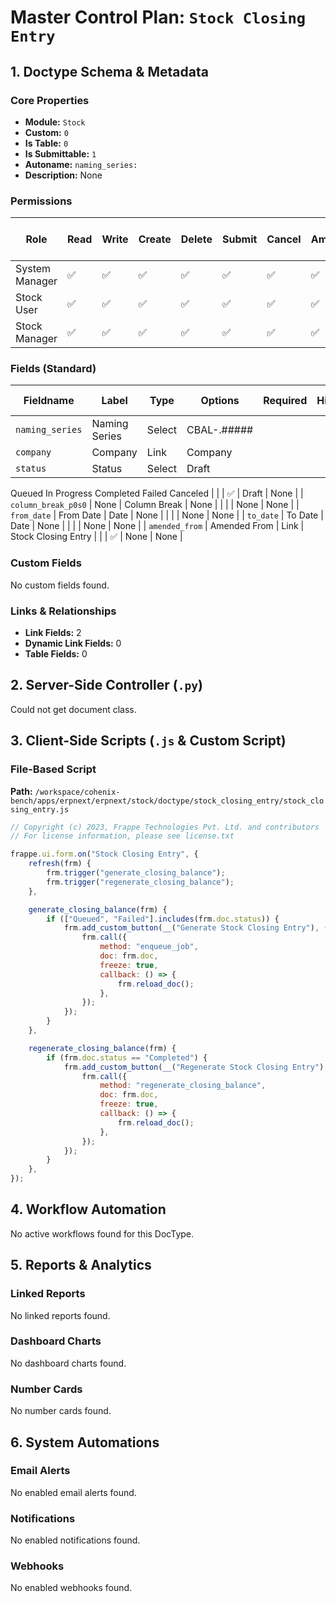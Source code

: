 # Master Control Plan: `Stock Closing Entry`

## 1. Doctype Schema & Metadata

### Core Properties
- **Module:** `Stock`
- **Custom:** `0`
- **Is Table:** `0`
- **Is Submittable:** `1`
- **Autoname:** `naming_series:`
- **Description:** None

### Permissions
| Role | Read | Write | Create | Delete | Submit | Cancel | Amend | Report | Import | Export | Print | Email | Share | Set User Perms |
|---|---|---|---|---|---|---|---|---|---|---|---|---|---|---|
| System Manager | ✅ | ✅ | ✅ | ✅ | ✅ | ✅ | ✅ | ✅ | ❌ | ✅ | ✅ | ✅ | ✅ | ❌ |
| Stock User | ✅ | ✅ | ✅ | ✅ | ✅ | ✅ | ✅ | ✅ | ❌ | ✅ | ✅ | ✅ | ✅ | ❌ |
| Stock Manager | ✅ | ✅ | ✅ | ✅ | ✅ | ✅ | ✅ | ✅ | ❌ | ✅ | ✅ | ✅ | ✅ | ❌ |


### Fields (Standard)
| Fieldname | Label | Type | Options | Required | Hidden | Read Only | Default | Description |
|---|---|---|---|---|---|---|---|---|
| `naming_series` | Naming Series | Select | CBAL-.##### |  |  |  | None | None |
| `company` | Company | Link | Company |  |  |  | None | None |
| `status` | Status | Select | Draft
Queued
In Progress
Completed
Failed
Canceled |  |  | ✅ | Draft | None |
| `column_break_p0s0` | None | Column Break | None |  |  |  | None | None |
| `from_date` | From Date | Date | None |  |  |  | None | None |
| `to_date` | To Date | Date | None |  |  |  | None | None |
| `amended_from` | Amended From | Link | Stock Closing Entry |  |  | ✅ | None | None |


### Custom Fields
No custom fields found.


### Links & Relationships
- **Link Fields:** 2
- **Dynamic Link Fields:** 0
- **Table Fields:** 0

## 2. Server-Side Controller (`.py`)
Could not get document class.


## 3. Client-Side Scripts (`.js` & Custom Script)
### File-Based Script
**Path:** `/workspace/cohenix-bench/apps/erpnext/erpnext/stock/doctype/stock_closing_entry/stock_closing_entry.js`
```javascript
// Copyright (c) 2023, Frappe Technologies Pvt. Ltd. and contributors
// For license information, please see license.txt

frappe.ui.form.on("Stock Closing Entry", {
	refresh(frm) {
		frm.trigger("generate_closing_balance");
		frm.trigger("regenerate_closing_balance");
	},

	generate_closing_balance(frm) {
		if (["Queued", "Failed"].includes(frm.doc.status)) {
			frm.add_custom_button(__("Generate Stock Closing Entry"), () => {
				frm.call({
					method: "enqueue_job",
					doc: frm.doc,
					freeze: true,
					callback: () => {
						frm.reload_doc();
					},
				});
			});
		}
	},

	regenerate_closing_balance(frm) {
		if (frm.doc.status == "Completed") {
			frm.add_custom_button(__("Regenerate Stock Closing Entry"), () => {
				frm.call({
					method: "regenerate_closing_balance",
					doc: frm.doc,
					freeze: true,
					callback: () => {
						frm.reload_doc();
					},
				});
			});
		}
	},
});

```




## 4. Workflow Automation
No active workflows found for this DocType.


## 5. Reports & Analytics
### Linked Reports
No linked reports found.


### Dashboard Charts
No dashboard charts found.


### Number Cards
No number cards found.


## 6. System Automations
### Email Alerts
No enabled email alerts found.


### Notifications
No enabled notifications found.


### Webhooks
No enabled webhooks found.
